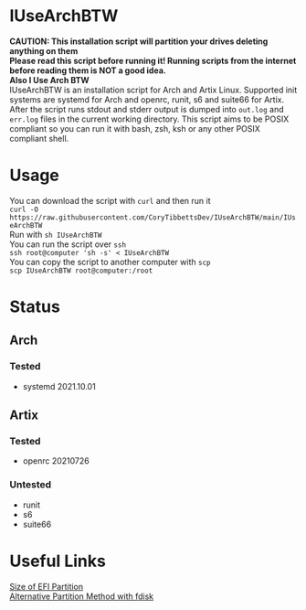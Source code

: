 # IUseArchBTW
**CAUTION: This installation script will partition your drives deleting anything on them**<br  />
**Please read this script before running it! Running scripts from the internet before reading them is NOT a good idea.**<br  />
**Also I Use Arch BTW**<br  />
IUseArchBTW is an installation script for Arch and Artix Linux.
Supported init systems are systemd for Arch and openrc, runit, s6 and suite66 for Artix.
After the script runs stdout and stderr output is dumped into `out.log` and `err.log` files in the current working directory.
This script aims to be POSIX compliant so you can run it with bash, zsh, ksh or any other POSIX compliant shell.

# Usage
You can download the script with `curl` and then run it<br  />
`curl -O https://raw.githubusercontent.com/CoryTibbettsDev/IUseArchBTW/main/IUseArchBTW`<br  />
Run with `sh IUseArchBTW`<br  />
You can run the script over `ssh`<br  />
`ssh root@computer 'sh -s' < IUseArchBTW`<br  />
You can copy the script to another computer with `scp`<br  />
`scp IUseArchBTW root@computer:/root`<br  />

# Status
## Arch
### Tested
- systemd 2021.10.01
## Artix
### Tested
- openrc 20210726
### Untested
- runit
- s6
- suite66

# Useful Links
[Size of EFI Partition](https://askubuntu.com/questions/1313154/how-to-know-the-proper-amount-of-needed-disk-space-for-efi-partition)<br  />
[Alternative Partition Method with fdisk](https://superuser.com/questions/332252/how-to-create-and-format-a-partition-using-a-bash-script)<br  />
